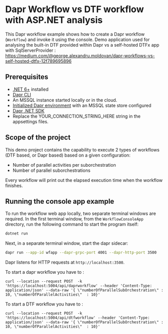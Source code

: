 # Dapr Workflow vs DTF workflow with ASP.NET analysis

This Dapr workflow example shows how to create a Dapr workflow (`Workflow`) and invoke it using the console.
Demo application used for analysing the built-in DTF provided within Dapr vs a self-hosted DTFx app with SqlServerProvider : https://medium.com/@george.alexandru.moldovan/dapr-workflows-vs-self-hosted-dtfx-12f789695896
## Prerequisites

- [.NET 6+](https://dotnet.microsoft.com/download) installed
- [Dapr CLI](https://docs.dapr.io/getting-started/install-dapr-cli/)
- An MSSQL instance started locally or in the cloud. 
- [Initialized Dapr environment](https://docs.dapr.io/getting-started/install-dapr-selfhost/) with an MSSQL state store configured
- [Dapr .NET SDK](https://github.com/dapr/dotnet-sdk/)
- Replace the YOUR_CONNECTION_STRING_HERE string in the appsettings files. 
## Scope of the project

This demo project contains the capability to execute 2 types of workflows (DTF based, or Dapr based) based on a given configuration:
- Number of parallel activities per suborchestration
- Number of parallel suborchestrations


Every workflow will print out the elapsed execution time when the workflow finishes. 

## Running the console app example

To run the workflow web app locally, two separate terminal windows are required.
In the first terminal window, from the `WorkflowConsoleApp` directory, run the following command to start the program itself:

```sh
dotnet run
```

Next, in a separate terminal window, start the dapr sidecar:

```sh
dapr run --app-id wfapp --dapr-grpc-port 4001 --dapr-http-port 3500
```

Dapr listens for HTTP requests at `http://localhost:3500`.

To start a  dapr workflow you have to : 

```curl
curl --location --request POST  -k 'https://localhost:5004/api/daprworkflow' --header 'Content-Type: application/json' --data-raw '{ \"numberOfParallelSubOrchestration\" : 10, \"numberOfParallelActivities\"  : 10}'
```

To start a DTF workflow you have to :

```curl
curl --location --request POST  -k 'https://localhost:5004/api/dtfworkflow' --header 'Content-Type: application/json' --data-raw '{ \"numberOfParallelSubOrchestration\" : 10, \"numberOfParallelActivities\"  : 10}'
```

